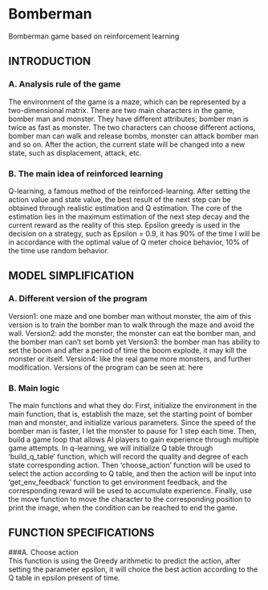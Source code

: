 # Bomberman
Bomberman game based on reinforcement learning
<br>
## INTRODUCTION<br>
### A.	Analysis rule of the game<br>
The environment of the game is a maze, which can be represented by a two-dimensional matrix. There are two main characters in the game, bomber man and monster. They have different attributes; bomber man is twice as fast as monster. The two characters can choose different actions, bomber man can walk and release bombs, monster can attack bomber man and so on. After the action, the current state will be changed into a new state, such as displacement, attack, etc.<br>
### B.	The main idea of reinforced learning<br>
Q-learning, a famous method of the reinforced-learning. After setting the action value and state value, the best result of the next step can be obtained through realistic estimation and Q estimation. The core of the estimation lies in the maximum estimation of the next step decay and the current reward as the reality of this step. Epsilon greedy is used in the decision on a strategy, such as Epsilon = 0.9, it has 90% of the time I will be in accordance with the optimal value of Q meter choice behavior, 10% of the time use random behavior. 
<br>
## MODEL SIMPLIFICATION<br>
### A.	Different version of the program<br>
Version1: one maze and one bomber man without monster, the aim of this version is to train the bomber man to walk through the maze and avoid the wall.
Version2: add the monster, the monster can eat the bomber man, and the bomber man can’t set bomb yet
Version3: the bomber man has ability to set the boom and after a period of time the boom explode, it may kill the monster or itself.
Version4: like the real game more monsters, and further modification.
Versions of the program can be seen at: here
<br>
### B.	Main logic<br>
The main functions and what they do:
First, initialize the environment in the main function, that is, establish the maze, set the starting point of bomber man and monster, and initialize various parameters. Since the speed of the bomber man is faster, I let the monster to pause for 1 step each time.
 Then, build a game loop that allows AI players to gain experience through multiple game attempts.
 In q-learning, we will initialize Q table through ‘build_q_table’ function, which will record the quality and degree of each state corresponding action. Then ‘choose_action’ function will be used to select the action according to Q table, and then the action will be input into ‘get_env_feedback’ function to get environment feedback, and the corresponding reward will be used to accumulate experience. Finally, use the move function to move the character to the corresponding position to print the image, when the condition can be reached to end the game.
<br>
## FUNCTION SPECIFICATIONS<br>
###A.	Choose action<br>
This function is using the Greedy arithmetic to predict the action, after setting the parameter epsilon, it will choice the best action according to the Q table in epsilon present of time.
